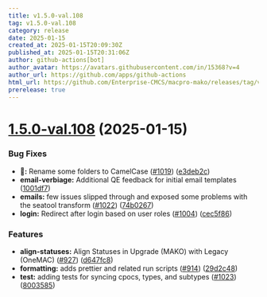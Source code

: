 ```yaml
---
title: v1.5.0-val.108
tag: v1.5.0-val.108
category: release
date: 2025-01-15
created_at: 2025-01-15T20:09:30Z
published_at: 2025-01-15T20:31:06Z
author: github-actions[bot]
author_avatar: https://avatars.githubusercontent.com/in/15368?v=4
author_url: https://github.com/apps/github-actions
html_url: https://github.com/Enterprise-CMCS/macpro-mako/releases/tag/v1.5.0-val.108
prerelease: true
---
```


# [1.5.0-val.108](https://github.com/Enterprise-CMCS/macpro-mako/compare/v1.5.0-val.107...v1.5.0-val.108) (2025-01-15)


### Bug Fixes

* **🐪:** Rename some folders to CamelCase ([#1019](https://github.com/Enterprise-CMCS/macpro-mako/issues/1019)) ([e3deb2c](https://github.com/Enterprise-CMCS/macpro-mako/commit/e3deb2cbf750f3c531131df44a8a42a258851dbf))
* **email-verbiage:** Additional QE feedback for initial email templates ([1001df7](https://github.com/Enterprise-CMCS/macpro-mako/commit/1001df7b3bb7b0e1f11346e202b8004c3737cafe))
* **emails:** few issues slipped through and exposed some problems with the seatool transform ([#1022](https://github.com/Enterprise-CMCS/macpro-mako/issues/1022)) ([74b0267](https://github.com/Enterprise-CMCS/macpro-mako/commit/74b026783ee0fc338fcb2de2a0f8f166176683c0))
* **login:** Redirect after login based on user roles ([#1004](https://github.com/Enterprise-CMCS/macpro-mako/issues/1004)) ([cec5f86](https://github.com/Enterprise-CMCS/macpro-mako/commit/cec5f86392f2e82e2d96f58f9508b13696e000e3))


### Features

* **align-statuses:** Align Statuses in Upgrade (MAKO) with Legacy (OneMAC) ([#927](https://github.com/Enterprise-CMCS/macpro-mako/issues/927)) ([d647fc8](https://github.com/Enterprise-CMCS/macpro-mako/commit/d647fc8e22cdab88c45b7b84b89bf45f60c8cb8a))
* **formatting:** adds prettier and related run scripts ([#914](https://github.com/Enterprise-CMCS/macpro-mako/issues/914)) ([29d2c48](https://github.com/Enterprise-CMCS/macpro-mako/commit/29d2c4887c506fff0d8d982a5ecc6aed21980c40))
* **test:** adding tests for syncing cpocs, types, and subtypes ([#1023](https://github.com/Enterprise-CMCS/macpro-mako/issues/1023)) ([8003585](https://github.com/Enterprise-CMCS/macpro-mako/commit/8003585c160c94dc4c59360306159197279941ff))




